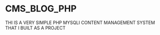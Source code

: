 # CMS_BLOG_PHP
THI IS A VERY SIMPLE PHP MYSQLI CONTENT MANAGEMENT SYSTEM THAT I BUILT AS A PROJECT  
